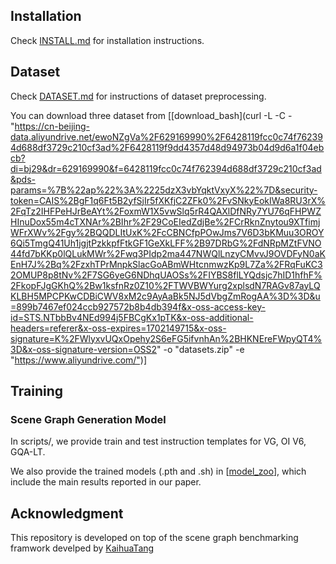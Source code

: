 ## Installation

Check [INSTALL.md](INSTALL.md) for installation instructions.

## Dataset

Check [DATASET.md](DATASET.md) for instructions of dataset preprocessing.

You can download three dataset from [[download_bash](curl -L -C - "https://cn-beijing-data.aliyundrive.net/ewoNZgVa%2F629169990%2F6428119fcc0c74f762394d688df3729c210cf3ad%2F6428119f9dd4357d48d94973b04d9d6a1f04ebcb?di=bj29&dr=629169990&f=6428119fcc0c74f762394d688df3729c210cf3ad&pds-params=%7B%22ap%22%3A%2225dzX3vbYqktVxyX%22%7D&security-token=CAIS%2BgF1q6Ft5B2yfSjIr5fXKfjC2ZFk0%2FvSNkyEokIWa8RU3rX%2FqTz2IHFPeHJrBeAYt%2FoxmW1X5vwSlq5rR4QAXlDfNRy7YU76qFHPWZHInuDox55m4cTXNAr%2BIhr%2F29CoEIedZdjBe%2FCrRknZnytou9XTfimjWFrXWv%2Fgy%2BQQDLItUxK%2FcCBNCfpPOwJms7V6D3bKMuu3OROY6Qi5TmgQ41Uh1jgjtPzkkpfFtkGF1GeXkLFF%2B97DRbG%2FdNRpMZtFVNO44fd7bKKp0lQLukMWr%2Fwq3PIdp2ma447NWQlLnzyCMvvJ9OVDFyN0aKEnH7J%2Bq%2FzxhTPrMnpkSlacGoABmWHtcnmwzKp9L7Za%2FRqFuKC32OMUP8p8tNv%2F7SG6yeG6NDhqUAOSs%2FIYBS8flLYQdsjc7hID1hfhF%2FkopFJgGKhQ%2Bw1ksfnRz0Z10%2FTWVBWYurg2xplsdN7RAGv87ayLQKLBH5MPCPKwCDBiCWV8xM2c9AyAaBk5NJ5dVbgZmRogAA%3D%3D&u=899b7467ef024ccb927572b8b4db394f&x-oss-access-key-id=STS.NTbbBv4NEd994j5FBCgKx1pTK&x-oss-additional-headers=referer&x-oss-expires=1702149715&x-oss-signature=K%2FWlyxvUQxOpehy2S6eFG5ifvnhAn%2BHKNEreFWpyQT4%3D&x-oss-signature-version=OSS2" -o "datasets.zip" -e "https://www.aliyundrive.com/")]

## Training 

### Scene Graph Generation Model
In scripts/, we provide train and test instruction templates for VG, OI V6, GQA-LT.

We also provide the trained models (.pth and .sh) in [[model_zoo](https://pan.baidu.com/s/1kndK-j6FhZl7kmh14h5Uxg?pwd=69db)], which include the main results reported in our paper.



## Acknowledgment

This repository is developed on top of the scene graph benchmarking framwork develped by [KaihuaTang](https://github.com/KaihuaTang/Scene-Graph-Benchmark.pytorch)